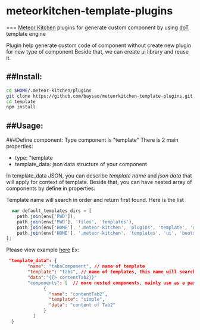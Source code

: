 # meteorkitchen-template-plugins
===
[Meteor Kitchen](http://www.meteorkitchen.com/)  plugins for generate custom component by using [doT](http://olado.github.io/doT/) template engine

Plugin help generate custom code of component without create new plugin for new type of component
Beside that, we can create ui library and reuse it. 

##Install: 
---
```sh
cd $HOME/.meteor-kitchen/plugins
git clone https://github.com/baysao/meteorkitchen-template-plugins.git template
cd template
npm install
```

##Usage:
----
###Define component:
Type component is "template"
There is 2 main properties:
- type: "template
- template_data: json data structure of your component

In template_data JSON, you can describe *template name* and *json data* that will apply for context of template. Beside that, you can have nested array of components by define in properties.

Template name will search in order and return first found. Here is the list
```js
  var default_templates_dirs = [
    path.join(env['PWD']),
    path.join(env['PWD'], 'files', 'templates'),
    path.join(env['HOME'], '.meteor-kitchen', 'plugins', 'template', 'ui'),
    path.join(env['HOME'], '.meteor-kitchen', 'templates', 'ui', 'bootstrap3', 'components')
];
```

Please view example [here](https://github.com/baysao/meteorkitchen-template-plugins/tree/master/examples/tabs) 
Ex: 
```json
 "template_data": {
        "name": "tabsComponent", // name of template
        "template": "tabs", // name of templates, this name will search in templates directory default file tabs.html and tabs.js 
        "data":"{{> contentTab2}}"
        "components": [  // more nested components, mainly use as a partial of component
              {
                "name": "contentTab2",
                "template": "simple",
                "data": "content of Tab2"
              }
          ]
  }
```
